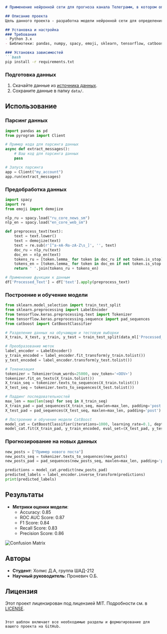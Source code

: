 ```markdown
# Применение нейронной сети для прогноза канала Телеграмм, в котором опубликован пост

## Описание проекта
Цель данного проекта - разработка модели нейронной сети для определения канала Telegram, в котором был опубликован пост, используя доступные текстовые характеристики постов. В рамках проекта были выполнены парсинг данных, первичный анализ, EDA, построение и обучение модели, а также прогнозирование на новых данных.

## Установка и настройка
### Требования
- Python 3.x
- Библиотеки: pandas, numpy, spacy, emoji, sklearn, tensorflow, catboost

### Установка зависимостей
```bash
pip install -r requirements.txt
```

### Подготовка данных
1. Скачайте данные из [источника данных](URL_to_data).
2. Сохраните данные в папку `data/`.

## Использование
### Парсинг данных
```python
import pandas as pd
from pyrogram import Client

# Пример кода для парсинга данных
async def extract_messages():
    # Ваш код для парсинга данных
    pass

# Запуск парсинга
app = Client("my_account")
app.run(extract_messages)
```

### Предобработка данных
```python
import spacy
import re
from emoji import demojize

nlp_ru = spacy.load("ru_core_news_sm")
nlp_en = spacy.load("en_core_web_sm")

def preprocess_text(text):
    text = text.lower()
    text = demojize(text)
    text = re.sub(r'[^а-яА-Яa-zA-Z\s_]', '', text)
    doc_ru = nlp_ru(text)
    doc_en = nlp_en(text)
    tokens_ru = [token.lemma_ for token in doc_ru if not token.is_stop]
    tokens_en = [token.lemma_ for token in doc_en if not token.is_stop and re.match(r'[a-zA-Z]', token.text)]
    return ' '.join(tokens_ru + tokens_en)

# Применение функции к данным
df['Processed_Text'] = df['text'].apply(preprocess_text)
```

### Построение и обучение модели
```python
from sklearn.model_selection import train_test_split
from sklearn.preprocessing import LabelEncoder
from tensorflow.keras.preprocessing.text import Tokenizer
from tensorflow.keras.preprocessing.sequence import pad_sequences
from catboost import CatBoostClassifier

# Разделение данных на обучающую и тестовую выборки
X_train, X_test, y_train, y_test = train_test_split(data_ml['Processed_Text'], data_ml['group'], test_size=0.2, random_state=42)

# Преобразование меток
label_encoder = LabelEncoder()
y_train_encoded = label_encoder.fit_transform(y_train.tolist())
y_test_encoded = label_encoder.transform(y_test.tolist())

# Токенизация
tokenizer = Tokenizer(num_words=25000, oov_token='<OOV>')
tokenizer.fit_on_texts(X_train.tolist())
X_train_seq = tokenizer.texts_to_sequences(X_train.tolist())
X_test_seq = tokenizer.texts_to_sequences(X_test.tolist())

# Паддинг последовательностей
max_len = max(len(seq) for seq in X_train_seq)
X_train_pad = pad_sequences(X_train_seq, maxlen=max_len, padding='post')
X_test_pad = pad_sequences(X_test_seq, maxlen=max_len, padding='post')

# Построение и обучение модели CatBoost
model_cat = CatBoostClassifier(iterations=1000, learning_rate=0.1, depth=6, loss_function='MultiClass', eval_metric='Accuracy', early_stopping_rounds=50, random_seed=42)
model_cat.fit(X_train_pad, y_train_encoded, eval_set=(X_test_pad, y_test_encoded), verbose=100)
```

### Прогнозирование на новых данных
```python
new_posts = ["Пример нового поста"]
new_posts_seq = tokenizer.texts_to_sequences(new_posts)
new_posts_pad = pad_sequences(new_posts_seq, maxlen=max_len, padding='post')

predictions = model_cat.predict(new_posts_pad)
predicted_labels = label_encoder.inverse_transform(predictions)
print(predicted_labels)
```

## Результаты
- **Метрики оценки модели**:
  - Accuracy: 0.85
  - ROC AUC Score: 0.87
  - F1 Score: 0.84
  - Recall Score: 0.83
  - Precision Score: 0.86

![Confusion Matrix](path/to/confusion_matrix.png)

## Авторы
- **Студент**: Холмс Д.А, группа ШАД-212
- **Научный руководитель**: Проневич О.Б.

## Лицензия
Этот проект лицензирован под лицензией MIT. Подробности см. в [LICENSE](LICENSE).
```

Этот шаблон включает все необходимые разделы и форматирование для вашего проекта на GitHub.
